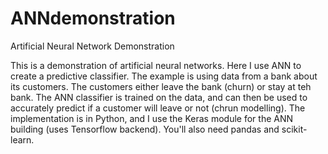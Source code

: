 # ANNdemonstration
Artificial Neural Network Demonstration

This is a demonstration of artificial neural networks.  Here I use ANN to create a predictive classifier.  The example is using data from a bank about its customers.  The customers either leave the bank (churn) or stay at teh bank.  The ANN classifier is trained on the data, and can then be used to accurately predict if a customer will leave or not (chrun modelling).  The implementation is in Python, and I use the Keras module for the ANN building (uses Tensorflow backend).  You'll also need pandas and scikit-learn.
